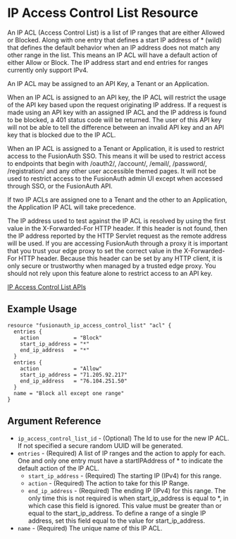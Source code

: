 # IP Access Control List Resource

An IP ACL (Access Control List) is a list of IP ranges that are either Allowed or Blocked. Along with one entry that defines a start IP address of * (wild) that defines the default behavior when an IP address does not match any other range in the list. This means an IP ACL will have a default action of either Allow or Block. The IP address start and end entries for ranges currently only support IPv4.

An IP ACL may be assigned to an API Key, a Tenant or an Application.

When an IP ACL is assigned to an API key, the IP ACL will restrict the usage of the API key based upon the request originating IP address. If a request is made using an API key with an assigned IP ACL and the IP address is found to be blocked, a 401 status code will be returned. The user of this API key will not be able to tell the difference between an invalid API key and an API key that is blocked due to the IP ACL.

When an IP ACL is assigned to a Tenant or Application, it is used to restrict access to the FusionAuth SSO. This means it will be used to restrict access to endpoints that begin with /oauth2/, /account/, /email/, /password/, /registration/ and any other user accessible themed pages. It will not be used to restrict access to the FusionAuth admin UI except when accessed through SSO, or the FusionAuth API.

If two IP ACLs are assigned one to a Tenant and the other to an Application, the Application IP ACL will take precedence.

The IP address used to test against the IP ACL is resolved by using the first value in the X-Forwarded-For HTTP header. If this header is not found, then the IP address reported by the HTTP Servlet request as the remote address will be used. If you are accessing FusionAuth through a proxy it is important that you trust your edge proxy to set the correct value in the X-Forwarded-For HTTP header. Because this header can be set by any HTTP client, it is only secure or trustworthy when managed by a trusted edge proxy. You should not rely upon this feature alone to restrict access to an API key.


[IP Access Control List APIs](https://fusionauth.io/docs/v1/tech/apis/ip-acl/#create-an-ip-acl)

## Example Usage

```hcl
resource "fusionauth_ip_access_control_list" "acl" {
  entries {
    action           = "Block"
    start_ip_address = "*"
    end_ip_address   = "*"
  }
  entries {
    action           = "Allow"
    start_ip_address = "71.205.92.217"
    end_ip_address   = "76.104.251.50"
  }
  name = "Block all except one range"
}
```

## Argument Reference

* `ip_access_control_list_id` - (Optional) The Id to use for the new IP ACL. If not specified a secure random UUID will be generated.
* `entries` - (Required) A list of IP ranges and the action to apply for each. One and only one entry must have a startIPAddress of * to indicate the default action of the IP ACL.
    - `start_ip_address` - (Required) The starting IP (IPv4) for this range.
    - `action` - (Required) The action to take for this IP Range.
    - `end_ip_address` - (Required) The ending IP (IPv4) for this range. The only time this is not required is when start_ip_address is equal to *, in which case this field is ignored. This value must be greater than or equal to the start_ip_address. To define a range of a single IP address, set this field equal to the value for start_ip_address.
* `name` - (Required) The unique name of this IP ACL.